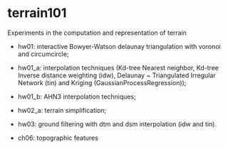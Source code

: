 # terrain101
Experiments in the computation and representation of terrain

- hw01: interactive Bowyer-Watson delaunay triangulation with voronoi and circumcircle;
- hw01_a: interpolation techniques (Kd-tree Nearest neighbor, Kd-tree Inverse distance weighting (idw), Delaunay ~ Triangulated Irregular Network (tin) and Kriging (GaussianProcessRegression));
- hw01_b: AHN3 interpolation techniques;
- hw02_a: terrain simplification;
- hw03: ground filtering with dtm and dsm interpolation (idw and tin).

- ch06: topographic features
